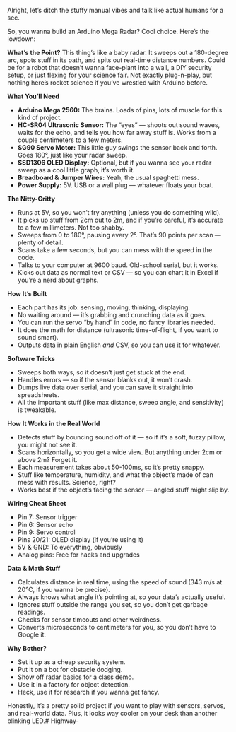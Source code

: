 Alright, let’s ditch the stuffy manual vibes and talk like actual humans for a sec.

So, you wanna build an Arduino Mega Radar? Cool choice. Here’s the lowdown:

**What’s the Point?**
This thing’s like a baby radar. It sweeps out a 180-degree arc, spots stuff in its path, and spits out real-time distance numbers. Could be for a robot that doesn’t wanna face-plant into a wall, a DIY security setup, or just flexing for your science fair. Not exactly plug-n-play, but nothing here’s rocket science if you’ve wrestled with Arduino before.

**What You’ll Need**
- **Arduino Mega 2560:** The brains. Loads of pins, lots of muscle for this kind of project.
- **HC-SR04 Ultrasonic Sensor:** The “eyes” — shoots out sound waves, waits for the echo, and tells you how far away stuff is. Works from a couple centimeters to a few meters.
- **SG90 Servo Motor:** This little guy swings the sensor back and forth. Goes 180°, just like your radar sweep.
- **SSD1306 OLED Display:** Optional, but if you wanna see your radar sweep as a cool little graph, it’s worth it.
- **Breadboard & Jumper Wires:** Yeah, the usual spaghetti mess.
- **Power Supply:** 5V. USB or a wall plug — whatever floats your boat.

**The Nitty-Gritty**
- Runs at 5V, so you won’t fry anything (unless you do something wild).
- It picks up stuff from 2cm out to 2m, and if you’re careful, it’s accurate to a few millimeters. Not too shabby.
- Sweeps from 0 to 180°, pausing every 2°. That’s 90 points per scan — plenty of detail.
- Scans take a few seconds, but you can mess with the speed in the code.
- Talks to your computer at 9600 baud. Old-school serial, but it works.
- Kicks out data as normal text or CSV — so you can chart it in Excel if you’re a nerd about graphs.

**How It’s Built**
- Each part has its job: sensing, moving, thinking, displaying.
- No waiting around — it’s grabbing and crunching data as it goes.
- You can run the servo “by hand” in code, no fancy libraries needed.
- It does the math for distance (ultrasonic time-of-flight, if you want to sound smart).
- Outputs data in plain English *and* CSV, so you can use it for whatever.

**Software Tricks**
- Sweeps both ways, so it doesn’t just get stuck at the end.
- Handles errors — so if the sensor blanks out, it won’t crash.
- Dumps live data over serial, and you can save it straight into spreadsheets.
- All the important stuff (like max distance, sweep angle, and sensitivity) is tweakable.

**How It Works in the Real World**
- Detects stuff by bouncing sound off of it — so if it’s a soft, fuzzy pillow, you might not see it.
- Scans horizontally, so you get a wide view. But anything under 2cm or above 2m? Forget it.
- Each measurement takes about 50-100ms, so it’s pretty snappy.
- Stuff like temperature, humidity, and what the object’s made of can mess with results. Science, right?
- Works best if the object’s facing the sensor — angled stuff might slip by.

**Wiring Cheat Sheet**
- Pin 7: Sensor trigger
- Pin 6: Sensor echo
- Pin 9: Servo control
- Pins 20/21: OLED display (if you’re using it)
- 5V & GND: To everything, obviously
- Analog pins: Free for hacks and upgrades

**Data & Math Stuff**
- Calculates distance in real time, using the speed of sound (343 m/s at 20°C, if you wanna be precise).
- Always knows what angle it’s pointing at, so your data’s actually useful.
- Ignores stuff outside the range you set, so you don’t get garbage readings.
- Checks for sensor timeouts and other weirdness.
- Converts microseconds to centimeters for you, so you don’t have to Google it.

**Why Bother?**
- Set it up as a cheap security system.
- Put it on a bot for obstacle dodging.
- Show off radar basics for a class demo.
- Use it in a factory for object detection.
- Heck, use it for research if you wanna get fancy.

Honestly, it’s a pretty solid project if you want to play with sensors, servos, and real-world data. Plus, it looks way cooler on your desk than another blinking LED.# Highway-
